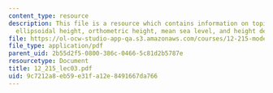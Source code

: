 ```yaml
---
content_type: resource
description: This file is a resource which contains information on topics like heights,
  ellipsoidal height, orthometric height, mean sea level, and height determination.
file: https://ol-ocw-studio-app-qa.s3.amazonaws.com/courses/12-215-modern-navigation-fall-2006/9c7212a8eb59e31fa12e8491667da766_12_215_lec03.pdf
file_type: application/pdf
parent_uid: 2b55d2f5-0800-386c-0466-5c81d2b5787e
resourcetype: Document
title: 12_215_lec03.pdf
uid: 9c7212a8-eb59-e31f-a12e-8491667da766
---
```

